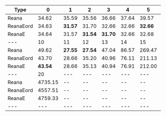 | Type | 0 | 1 | 2 | 3 | 4 | 5 | 6 | 7 | 8 | 9 |
|---|---|---|---|---|---|---|---|---|---|---|
| Reana | 34.62 | 35.59 | 35.56 | 36.66 | 37.64 | 39.57 | 41.62 | 41.62 | 41.62 | 44.66 |
| ReanaEord | 34.63 | **31.57** | 31.70 | 32.66 | 32.66 | **32.66** | 33.64 | 34.61 | **35.54** | 38.58 |
| ReanaE | 34.64 | 31.57 | **31.54** | **31.70** | 32.66 | 32.68 | **33.62** | 34.61 | 35.56 | 38.58 |
| --- | 10 | 11 | 12 | 13 | 14 | 15 | 16 | 17 | 18 | 19 |
| Reana | 49.62 | **27.55** | **27.54** | 47.04 | 86.57 | 269.47 | 608.17 | **294.40** | 1224.18 | 2469.70 |
| ReanaEord | 43.70 | 28.66 | 35.20 | 40.96 | 76.11 | 211.13 | **385.17** | 381.59 | **549.77** | **1236.79** |
| ReanaE | **43.54** | 28.66 | 35.13 | 40.94 | 76.91 | 212.00 | 550.91 | 452.25 | 702.83 | 1974.24 |
| --- | 20 | --- | --- | --- | --- | --- | --- | --- | --- | --- |
| Reana | 4735.15 | -- | -- | -- | -- | -- | -- | -- | -- | -- |
| ReanaEord | 4557.51 | -- | -- | -- | -- | -- | -- | -- | -- | -- |
| ReanaE | 4759.33 | -- | -- | -- | -- | -- | -- | -- | -- | -- |
|---|---|---|---|---|---|---|---|---|---|---|
